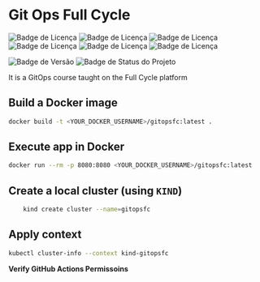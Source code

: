 # Git Ops Full Cycle

![Badge de Licença](https://img.shields.io/badge/git-0.0.0-lightgrey.svg?style=flat-square&logo=git)
![Badge de Licença](https://img.shields.io/badge/golang-1.19.0-blue.svg?style=flat-square&logo=go)
![Badge de Licença](https://img.shields.io/badge/docker-27.2.0-orange.svg?style=flat-square&logo=docker)
![Badge de Licença](https://img.shields.io/badge/kind-0.23.0-orange.svg?style=flat-square&logo=kind)
![Badge de Licença](https://img.shields.io/badge/kustomize-5.4.3-yellow.svg?style=flat-square&logo=kustomize)
![Badge de Licença](https://img.shields.io/badge/argocd-0.0.0-yellow.svg?style=flat-square&logo=argo)

![Badge de Versão](https://img.shields.io/badge/app-v_1.0.0-green.svg?style=flat-square&logo=app)
![Badge de Status do Projeto](https://img.shields.io/badge/status-training-blue.svg?style=flat-square)

It is a GitOps course taught on the Full Cycle platform

## Build a Docker image

```sh
docker build -t <YOUR_DOCKER_USERNAME>/gitopsfc:latest .
```

## Execute app in Docker

```sh
docker run --rm -p 8080:8080 <YOUR_DOCKER_USERNAME>/gitopsfc:latest 
```

## Create a local cluster (using `KIND`)

```sh
    kind create cluster --name=gitopsfc
```

## Apply context

```sh
kubectl cluster-info --context kind-gitopsfc
```

**Verify GitHub Actions Permissoins**